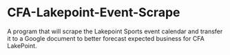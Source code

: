 # CFA-Lakepoint-Event-Scrape
A program that will scrape the Lakepoint Sports event calendar and transfer it to a Google document to better forecast expected business for CFA LakePoint. 
